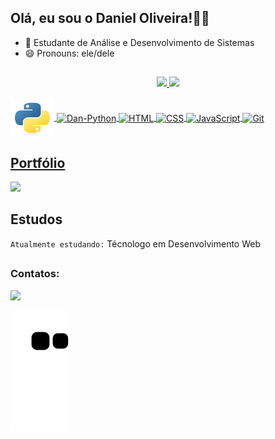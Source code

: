 ## Olá, eu sou o Daniel Oliveira!👋😉

- 🔭 Estudante de Análise e Desenvolvimento de Sistemas
- 😄 Pronouns: ele/dele

##
<div align="center">
  <a href="https://github.com/danoliveiradev">
  <img height="180em" src="https://github-readme-stats.vercel.app/api?username=danoliveiradev&show_icons=true&theme=calm&include_all_commits=true&count_private=true"/>
  <img height="180em" src="https://github-readme-stats.vercel.app/api/top-langs/?username=danoliveiradev&layout=compact&langs_count=7&theme=calm"/>
</div>
  
<div style="display: inline_block"><br>
  <img align="center" alt="Dan-Python" height="60" width="70" src="https://raw.githubusercontent.com/devicons/devicon/master/icons/python/python-original.svg">
  <img align="center" alt="Dan-Python" height="60" width="70" src="https://cdn.jsdelivr.net/gh/devicons/devicon/icons/mysql/mysql-original-wordmark.svg">
  <img align="center" alt="HTML" height="60" widht="70" src="https://img.icons8.com/color/48/000000/html-5--v1.png">
  <img align="center" alt="CSS" height="60" widht="70" src="https://img.icons8.com/color/48/000000/css3.png">
  <img align="center" alt="JavaScript" height="60" widht="70" src="https://img.icons8.com/color/48/000000/javascript.png">
  <img align="center" alt="Git" height="60" widht="70" src="https://img.icons8.com/color/48/000000/git.png">
</div>
  
## Portfólio
  
  <div> 
  <a href="https://danoliveiradev.github.io/portfolio-pessoal/" target="_blank"><img src="https://img.shields.io/badge/Site-Portfólio Pessoal-orange" target="_blank"></a> 

## Estudos

`Atualmente estudando:` Técnologo em Desenvolvimento Web

## 
### Contatos:

<div> 
  <a href="https://www.linkedin.com/in/daniel-rafael-de-oliveira/" target="_blank"><img src="https://img.shields.io/badge/-LinkedIn-%230077B5?style=for-the-badge&logo=linkedin&logoColor=white" target="_blank"></a> 

![Snake animation](https://github.com/danoliveiradev/danoliveiradev/blob/output/github-contribution-grid-snake.svg)
